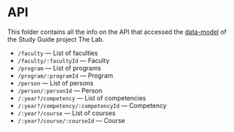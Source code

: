 # API

This folder contains all the info on the API that accessed the [data-model](../data-model) of the Study Guide project The Lab.

*   `/faculty` — List of faculties
*   `/faculty/:facultyId` — Faculty
*   `/program` — List of programs
*   `/program/:programId` — Program
*   `/person` — List of persons
*   `/person/:personId` — Person
*   `/:year?/competency` — List of competencies
*   `/:year?/competency/:competencyId` — Competency
*   `/:year?/course` — List of courses
*   `/:year?/course/:courseId` — Course
